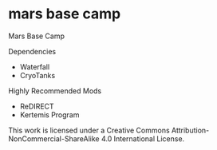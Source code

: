# mars base camp
Mars Base Camp
 
Dependencies
- Waterfall 
- CryoTanks

Highly Recommended Mods
- ReDIRECT
- Kertemis Program
 
This work is licensed under a Creative Commons Attribution-NonCommercial-ShareAlike 4.0 International License.